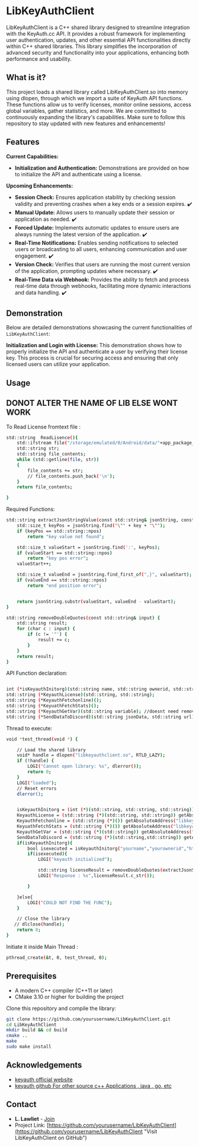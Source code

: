 # LibKeyAuthClient

LibKeyAuthClient is a C++ shared library designed to streamline integration with the KeyAuth.cc API. It provides a robust framework for implementing user authentication, updates, and other essential API functionalities directly within C++ shared libraries. This library simplifies the incorporation of advanced security and functionality into your applications, enhancing both performance and usability.

## What is it?

This project loads a shared library called LibKeyAuthClient.so into memory using dlopen, through which we import a suite of KeyAuth API functions. These functions allow us to verify licenses, monitor online sessions, access global variables, gather statistics, and more. We are committed to continuously expanding the library's capabilities. Make sure to follow this repository to stay updated with new features and enhancements!



## Features

**Current Capabilities:**
- **Initialization and Authentication:** Demonstrations are provided on how to initialize the API and authenticate using a license.

**Upcoming Enhancements:**
- **Session Check:** Ensures application stability by checking session validity and preventing crashes when a key ends or a session expires. ✔️
- **Manual Update:** Allows users to manually update their session or application as needed. ✔️
- **Forced Update:** Implements automatic updates to ensure users are always running the latest version of the application. ✔️
- **Real-Time Notifications:** Enables sending notifications to selected users or broadcasting to all users, enhancing communication and user engagement. ✔️
- **Version Check:** Verifies that users are running the most current version of the application, prompting updates where necessary. ✔️
- **Real-Time Data via Webhook:** Provides the ability to fetch and process real-time data through webhooks, facilitating more dynamic interactions and data handling. ✔️

## Demonstration

Below are detailed demonstrations showcasing the current functionalities of `LibKeyAuthClient`:

**Initialization and Login with License:**
This demonstration shows how to properly initialize the API and authenticate a user by verifying their license key. This process is crucial for securing access and ensuring that only licensed users can utilize your application.


## Usage
## DONOT ALTER THE NAME OF LIB ELSE WONT WORK


To Read License fromtext file :

```bash
std::string  ReadLisence(){
    std::ifstream file("/storage/emulated/0/Android/data/"+app_package_name+"/.userkey");
    std::string str;
    std::string file_contents;
    while (std::getline(file, str))
    {
        file_contents += str;
        // file_contents.push_back('\n');
    }
    return file_contents;

}
```

Required Functions:

```bash
std::string extractJsonStringValue(const std::string& jsonString, const std::string& key) {
    std::size_t keyPos = jsonString.find("\"" + key + "\"");
    if (keyPos == std::string::npos)
        return "key value not found";

    std::size_t valueStart = jsonString.find(':', keyPos);
    if (valueStart == std::string::npos)
        return "key pos error";
    valueStart++;

    std::size_t valueEnd = jsonString.find_first_of(",}", valueStart);
    if (valueEnd == std::string::npos)
        return "end position error";


    return jsonString.substr(valueStart, valueEnd - valueStart);
}

std::string removeDoubleQuotes(const std::string& input) {
    std::string result;
    for (char c : input) {
        if (c != '"') {
            result += c;
        }
    }
    return result;
}

```
API Function declaration:

```bash

int (*isKeyauthInitorg)(std::string name, std::string ownerid, std::string apiurl);
std::string (*KeyauthLicense)(std::string, std::string);
std::string (*KeyauthFetchonline)();
std::string (*KeyuathFetchStats)();
std::string (*KeyauthGetVar)(std::string variable); //doesnt need removedoubleqoutes
std::string (*SendDataToDiscord)(std::string jsonData, std::string url);

```

Thread to execute:
```bash
void *test_thread(void *) {

    // Load the shared library
    void* handle = dlopen("libkeyauthclient.so", RTLD_LAZY);
    if (!handle) {
        LOGI("Cannot open library: %s", dlerror());
        return 0;
    }
    LOGI("loaded");
    // Reset errors
    dlerror();


    isKeyauthInitorg = (int (*)(std::string, std::string, std::string)) getAbsoluteAddress("libkeyauthclient.so", 0xF1420);
    KeyauthLicense = (std::string (*)(std::string, std::string)) getAbsoluteAddress("libkeyauthclient.so", 0xF1438);
    KeyauthFetchonline = (std::string (*)()) getAbsoluteAddress("libkeyauthclient.so", 0xF1478);
    KeyuathFetchStats = (std::string (*)()) getAbsoluteAddress("libkeyauthclient.so", 0xF1494);
    KeyauthGetVar = (std::string (*)(std::string)) getAbsoluteAddress("libkeyauthclient.so", 0xF14B0);
    SendDataToDiscord = (std::string (*)(std::string,std::string)) getAbsoluteAddress("libkeyauthclient.so", 0xF14D0);
    if(isKeyauthInitorg){
        bool isexecuted = isKeyauthInitorg("yourname","yourownerid","https://keyauth.win/api/1.2/");
        if(isexecuted){
            LOGI("keyauth initialized");

            std::string licenseResult = removeDoubleQuotes(extractJsonStringValue(KeyauthLicense("KEYAUTH-4Y4L0A-hnXmin-fSJnxw-8vvGko-C9wWcZ-WwXLSi",""),"message"));
            LOGI("Response : %s",licenseResult.c_str());

        }

    }else{
        LOGI("COULD NOT FIND THE FUNC");
    }

    // Close the library
   // dlclose(handle);
    return 0;
}
```
Initiate it inside Main Thread :
```bash
pthread_create(&t, 0, test_thread, 0);
```

## Prerequisites

- A modern C++ compiler (C++11 or later)
- CMake 3.10 or higher for building the project

Clone this repository and compile the library:

```bash
git clone https://github.com/yourusername/LibKeyAuthClient.git
cd LibKeyAuthClient
mkdir build && cd build
cmake ..
make
sudo make install
```

## Acknowledgements
- [keyauth official website ](https://keyauth.cc/)
- [keyauth github For other source c++ Applications , java , go, etc ](https://keyauth.cc/)

## Contact

- **L. Lawliet** - [Join](https://discord.gg/fMwvMGaUup)
- Project Link: [https://github.com/yourusername/LibKeyAuthClient](https://github.com/yourusername/LibKeyAuthClient "Visit LibKeyAuthClient on GitHub")


